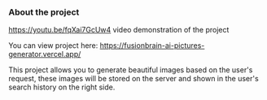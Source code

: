 ### About the project

https://youtu.be/fqXai7GcUw4 video demonstration of the project

You can view project here: https://fusionbrain-ai-pictures-generator.vercel.app/

This project allows you to generate beautiful images based on the user's request, these images will be stored on the server and shown in the user's search history on the right side.